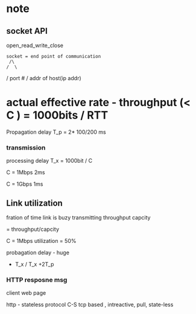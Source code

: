 # note

## socket API
open_read_write_close

    socket = end point of communication
     /\
    /  \
   /   port #
  /
addr of host(ip addr)
   
   actual
   effective rate - throughput (< C ) 
= 1000bits / RTT
= 

Propagation delay T_p = 2* 100/200 ms

### transmission
processing delay
T_x = 1000bit / C


C = 1Mbps 2ms

C = 1Gbps 1ms


## Link utilization
 fration of time link is buzy transmitting
 throughput capcity

 = throughput/capcity


C = 1Mbps
utilization = 50%

probagation delay - huge

+ T_x / T_x +2T_p

### HTTP resposne msg

client web page

http -  stateless protocol
C-S tcp based , intreactive, pull, state-less

